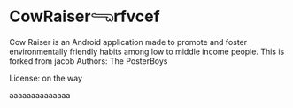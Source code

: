
# CowRaiser𓂸rfvcef
Cow Raiser is an Android application made to promote and foster environmentally friendly habits among low to middle income people.
This is forked from jacob
Authors:  The PosterBoys

License: on the way

aaaaaaaaaaaaaa

